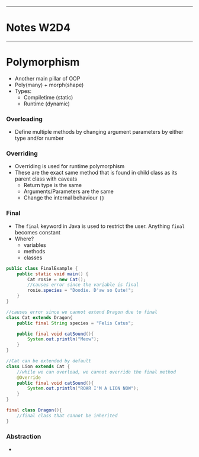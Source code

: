 
---

# Notes W2D4

---

# Polymorphism

- Another main pillar of OOP
- Poly(many) + morph(shape)
- Types:
    - Compiletime (static)
    - Runtime (dynamic)

### Overloading

- Define multiple methods by changing argument parameters by either type and/or number

### Overriding

- Overriding is used for runtime polymorphism
- These are the exact same method that is found in child class as its parent class with caveats
    - Return type is the same
    - Arguments/Parameters are the same
    - Change the internal behaviour `{}`

### Final

- The `final` keyword in Java is used to restrict the user. Anything `final` becomes constant
- Where?
    - variables
    - methods
    - classes

```java
public class FinalExample {
    public static void main() {
        Cat rosie = new Cat();
        //causes error since the variable is final
        rosie.species = "Doodie. D'aw so Qute!";
    }
}

//causes error since we cannot extend Dragon due to final
class Cat extends Dragon{
    public final String species = "Felis Catus";

    public final void catSound(){
        System.out.println("Meow");
    }
}

//Cat can be extended by default
class Lion extends Cat {
    //while we can overload, we cannot override the final method
    @Override
    public final void catSound(){
        System.out.println("ROAR I'M A LION NOW");
    }
}

final class Dragon(){
    //final class that cannot be inherited
}
```

### Abstraction

- 

```java

```